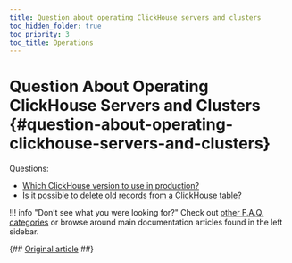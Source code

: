 ```yaml
---
title: Question about operating ClickHouse servers and clusters
toc_hidden_folder: true
toc_priority: 3
toc_title: Operations
---
```


# Question About Operating ClickHouse Servers and Clusters {#question-about-operating-clickhouse-servers-and-clusters}

Questions:

-   [Which ClickHouse version to use in production?](../../faq/operations/production.md)
-   [Is it possible to delete old records from a ClickHouse table?](../../faq/operations/delete-old-data.md)

!!! info "Don’t see what you were looking for?"
    Check out [other F.A.Q. categories](../../faq/index.md) or browse around main documentation articles found in the left sidebar.

{## [Original article](https://clickhouse.com/docs/en/faq/production/) ##}
